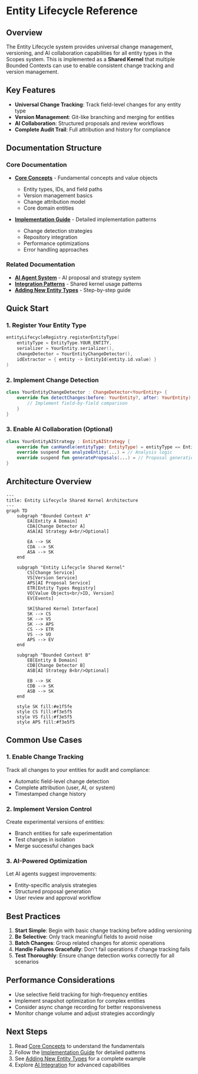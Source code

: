 # Entity Lifecycle Reference

## Overview

The Entity Lifecycle system provides universal change management, versioning, and AI collaboration capabilities for all entity types in the Scopes system. This is implemented as a **Shared Kernel** that multiple Bounded Contexts can use to enable consistent change tracking and version management.

## Key Features

- **Universal Change Tracking**: Track field-level changes for any entity type
- **Version Management**: Git-like branching and merging for entities
- **AI Collaboration**: Structured proposals and review workflows
- **Complete Audit Trail**: Full attribution and history for compliance

## Documentation Structure

### Core Documentation

- **[Core Concepts](./core-concepts.md)** - Fundamental concepts and value objects
  - Entity types, IDs, and field paths
  - Version management basics
  - Change attribution model
  - Core domain entities

- **[Implementation Guide](./implementation.md)** - Detailed implementation patterns
  - Change detection strategies
  - Repository integration
  - Performance optimizations
  - Error handling approaches

### Related Documentation

- **[AI Agent System](../ai-agent/)** - AI proposal and strategy system
- **[Integration Patterns](../integration-patterns/)** - Shared kernel usage patterns
- **[Adding New Entity Types](../../../../tmp/adding-new-entity-types.md)** - Step-by-step guide

## Quick Start

### 1. Register Your Entity Type

```kotlin
entityLifecycleRegistry.registerEntityType(
    entityType = EntityType.YOUR_ENTITY,
    serializer = YourEntity.serializer(),
    changeDetector = YourEntityChangeDetector(),
    idExtractor = { entity -> EntityId(entity.id.value) }
)
```

### 2. Implement Change Detection

```kotlin
class YourEntityChangeDetector : ChangeDetector<YourEntity> {
    override fun detectChanges(before: YourEntity?, after: YourEntity): List<EntityChange> {
        // Implement field-by-field comparison
    }
}
```

### 3. Enable AI Collaboration (Optional)

```kotlin
class YourEntityAIStrategy : EntityAIStrategy {
    override fun canHandle(entityType: EntityType) = entityType == EntityType.YOUR_ENTITY
    override suspend fun analyzeEntity(...) = // Analysis logic
    override suspend fun generateProposals(...) = // Proposal generation
}
```

## Architecture Overview

```mermaid
---
title: Entity Lifecycle Shared Kernel Architecture
---
graph TD
    subgraph "Bounded Context A"
        EA[Entity A Domain]
        CDA[Change Detector A]
        ASA[AI Strategy A<br/>Optional]
        
        EA --> SK
        CDA --> SK  
        ASA --> SK
    end
    
    subgraph "Entity Lifecycle Shared Kernel"
        CS[Change Service]
        VS[Version Service]
        APS[AI Proposal Service]
        ETR[Entity Types Registry]
        VO[Value Objects<br/>ID, Version]
        EV[Events]
        
        SK[Shared Kernel Interface]
        SK --> CS
        SK --> VS
        SK --> APS
        CS --> ETR
        VS --> VO
        APS --> EV
    end
    
    subgraph "Bounded Context B"
        EB[Entity B Domain]
        CDB[Change Detector B]
        ASB[AI Strategy B<br/>Optional]
        
        EB --> SK
        CDB --> SK
        ASB --> SK
    end
    
    style SK fill:#e1f5fe
    style CS fill:#f3e5f5
    style VS fill:#f3e5f5
    style APS fill:#f3e5f5
```

## Common Use Cases

### 1. Enable Change Tracking
Track all changes to your entities for audit and compliance:
- Automatic field-level change detection
- Complete attribution (user, AI, or system)
- Timestamped change history

### 2. Implement Version Control
Create experimental versions of entities:
- Branch entities for safe experimentation
- Test changes in isolation
- Merge successful changes back

### 3. AI-Powered Optimization
Let AI agents suggest improvements:
- Entity-specific analysis strategies
- Structured proposal generation
- User review and approval workflow

## Best Practices

1. **Start Simple**: Begin with basic change tracking before adding versioning
2. **Be Selective**: Only track meaningful fields to avoid noise
3. **Batch Changes**: Group related changes for atomic operations
4. **Handle Failures Gracefully**: Don't fail operations if change tracking fails
5. **Test Thoroughly**: Ensure change detection works correctly for all scenarios

## Performance Considerations

- Use selective field tracking for high-frequency entities
- Implement snapshot optimization for complex entities
- Consider async change recording for better responsiveness
- Monitor change volume and adjust strategies accordingly

## Next Steps

1. Read [Core Concepts](./core-concepts.md) to understand the fundamentals
2. Follow the [Implementation Guide](./implementation.md) for detailed patterns
3. See [Adding New Entity Types](../../../../tmp/adding-new-entity-types.md) for a complete example
4. Explore [AI Integration](../ai-agent/) for advanced capabilities
